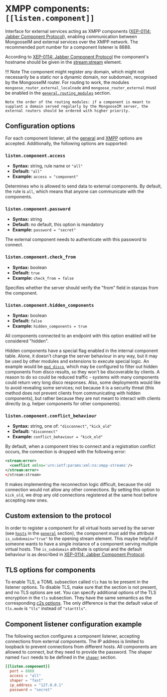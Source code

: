 # XMPP components: `[[listen.component]]`

Interface for external services acting as XMPP components ([XEP-0114: Jabber Component Protocol](http://xmpp.org/extensions/xep-0114.html)), enabling communication between MongooseIM and external services over the XMPP network. The recommended port number for a component listener is 8888.

According to [XEP-0114: Jabber Component Protocol](http://xmpp.org/extensions/xep-0114.html) the component's hostname should be given in the <stream:stream> element.

!!! Note
    The component might register _any_ domain, which might not necessarily be a static nor a dynamic domain, nor subdomain, recognised by the MongooseIM router. For routing to work, the modules `mongoose_router_external_localnode` and `mongoose_router_external` must be enabled in the [`general.routing_modules`](../configuration/general.md#generalrouting_modules) section.

    Note the order of the routing modules: if a component is meant to supplant a domain served regularly by the MongooseIM server, the external routers should be ordered with higher priority.

## Configuration options

For each component listener, all the [general](../configuration/listen.md#general-listener-options) and [XMPP](../configuration/listen.md#xmpp-listener-options) options are accepted. Additionally, the following options are supported:

### `listen.component.access`
* **Syntax:** string, rule name or `"all"`
* **Default:** `"all"`
* **Example:** `access = "component"`

Determines who is allowed to send data to external components. By default, the rule is `all`, which means that anyone can communicate with the components.

### `listen.component.password`
* **Syntax:** string
* **Default:** no default, this option is mandatory
* **Example:** `password = "secret"`

The external component needs to authenticate with this password to connect.

### `listen.component.check_from`
* **Syntax:** boolean
* **Default:** `true`
* **Example:** `check_from = false`

Specifies whether the server should verify the "from" field in stanzas from the component.

### `listen.component.hidden_components`
* **Syntax:** boolean
* **Default:** `false`
* **Example:** `hidden_components = true`

All components connected to an endpoint with this option enabled will be considered "hidden".

Hidden components have a special flag enabled in the internal component table.
Alone, it doesn't change the server behaviour in any way, but it may be used by other modules and extensions to execute special logic.
An example would be [`mod_disco`](../modules/mod_disco.md), which may be configured to filter out hidden components from disco results, so they won't be discoverable by clients.
A reason to do so could be reduced traffic - systems with many components could return very long disco responses.
Also, some deployments would like to avoid revealing some services; not because it is a security threat (this method does not prevent clients from communicating with hidden components), but rather because they are not meant to interact with clients directly (e.g. helper components for other components).

### `listen.component.conflict_behaviour`
* **Syntax:** string, one of: `"disconnect"`, `"kick_old"`
* **Default:** `"disconnect"`
* **Example:** `conflict_behaviour = "kick_old"`

By default, when a component tries to connect and a registration conflict occurs, the connection is dropped with the following error:

```xml
<stream:error>
  <conflict xmlns='urn:ietf:params:xml:ns:xmpp-streams'/>
</stream:error>
</stream:stream>
```

It makes implementing the reconnection logic difficult, because the old connection would not allow any other connections.
By setting this option to `kick_old`, we drop any old connections registered at the same host before accepting new ones.

## Custom extension to the protocol

In order to register a component for all virtual hosts served by the server (see [`hosts`](../configuration/general.md#generalhosts) in the [`general`](../configuration/general.md) section), the component must add the attribute `is_subdomain="true"` to the opening stream element.
This maybe helpful if someone wants to have a single instance of a component serving multiple virtual hosts.
The `is_subdomain` attribute is optional and the default behaviour is as described in [XEP-0114: Jabber Component Protocol](http://xmpp.org/extensions/xep-0114.html).

## TLS options for components

To enable TLS, a TOML subsection called `tls` has to be present in the listener options.
To disable TLS, make sure that the section is not present, and no TLS options are set.
You can specify additional options of the TLS encryption in the `tls` subsection.
They have the same semantics as the corresponding [c2s options](listen-c2s.md#tls-options-for-c2s).
The only difference is that the default value of `tls.mode` is `"tls"` instead of `"starttls"`.

## Component listener configuration example

The following section configures a component listener, accepting connections from external components.
The IP address is limited to loopback to prevent connections from different hosts.
All components are allowed to connect, but they need to provide the password.
The shaper named `fast` needs to be defined in the [`shaper`](../configuration/shaper.md) section.

```toml
[[listen.component]]
  port = 8888
  access = "all"
  shaper = "fast"
  ip_address = "127.0.0.1"
  password = "secret"
```
